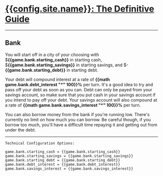# [{{config.site.name}}: The Definitive Guide](/manual)

---

## Bank
You will start off in a city of your choosing with $__{{game.bank.starting_cash}}__ in starting cash, $__{{game.bank.starting_savings}}__ in starting savings, and $-__{{game.bank.starting_debt}}__ in starting debt.

Your debt will compound interest at a rate of __{{math game.bank.debt_interest \"*\" 100}}%__ per turn.  It's a good idea to try and pass off your debt as soon as you can.  Debt can only be payed from your savings account, so make sure that you put cash in your savings account if you intend to pay off your debt.  Your savings account will also compound at a rate of __{{math game.bank.savings_interest \"*\" 100}}%__ per turn.

You can also borrow money from the bank if you're running low.  There's currently no limit on how much you can borrow.  Be careful though, if you borrow too much, you'll have a difficult time repaying it and getting out from under the debt.

---

```
Technical Configuration Options:

game.bank.starting_cash = {{game.bank.starting_cash}}
game.bank.starting_savings = {{game.bank.starting_savings}}
game.bank.starting_debt = {{game.bank.starting_debt}}
game.bank.debt_interest = {{game.bank.debt_interest}}
game.bank.savings_interest = {{game.bank.savings_interest}}
```
